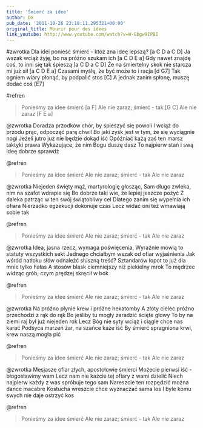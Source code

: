 ```yaml
---
title: 'Śmierć za idee'
author: DX
pub_date: '2011-10-26 23:18:11.295321+00:00'
original_title: Mourir pour des idees
link_youtube: http://www.youtube.com/watch?v=W-Gbgw9IPBI
---
```


#zwrotka
Dla idei ponieść śmierć - któż zna ideę lepszą? [a C D a C D]
Ja wszak wciąż żyję, bo na próżno szukam ich [a C D E a]
Gdy nawet znajdę coś, to inni się tak śpieszą [a C D a C D]
Że na śmiertelny skok nie starcza mi już sił [a C D E a]
Czasami myślę, że być może to i racja [d G7]
Tak ogniem wiary płonąć, by podpalić stos [C]
A jednak zanim spłonę, muszę dodać coś [E7]

#refren
>Ponieśmy za idee śmierć [a F]
>Ale nie zaraz; śmierć - tak [G C]
>Ale nie zaraz [F E a]

@zwrotka
Doradza przodków chór, by śpieszyć się powoli
I wciąż do przodu prąc, odpocząć parę chwil
Bo jaki zysk jest w tym, że się wyciągnie nogi
Jeżeli jutro już nie będzie dokąd iść
Opóźniać każą zaś ten marsz taktyki prawa
Wykazujące, że nim Bogu duszę dasz
To najpierw stań i swą ideę dobrze sprawdź

@refren
>Ponieśmy za idee śmierć
>Ale nie zaraz; śmierć - tak
>Ale nie zaraz

@zwrotka
Niejeden święty mąż, martyrologię głosząc,
Sam długo zwleka, nim na szafot wdrapie się
Bo dobrze taki wie, że lepiej jeszcze pożyć
Z daleka patrząc w ten swój świątobliwy cel
Dlatego zanim się wypełnia ich ofiara
Nierzadko egzekucji dokonuje czas
Lecz widać oni też wmawiają sobie tak

@refren
>Ponieśmy za idee śmierć
>Ale nie zaraz; śmierć - tak
>Ale nie zaraz

@zwrotka
Idea, jasna rzecz, wymaga poświęcenia,
Wyraźnie mówią to statuty wszystkich sekt
Jednego chciałbym wszak od ofiar wyjaśnienia
Jak wśród natłoku słów odnaleźć słuszną treść?
Sztandarów łopot to już dla mnie tylko hałas
A stosów blask ciemniejszy niż piekielny mrok
To mędrzec widząc grób, czym prędzej skręcił w bok

@refren
>Ponieśmy za idee śmierć
>Ale nie zaraz; śmierć - tak
>Ale nie zaraz

@zwrotka
Na próżno płynie krew i próżne hekatomby
A złoty cielec próżno przechodzi z rąk do rąk
Bo jeśliby tu mogły zaradzić ścięte głowy
To by na ziemi raj był już niejeden rok
Lecz Bóg nie syty wciąż i ciągle chce nas karać
Podsyca marzeń żar, na szańce każe iść
By śmierć spragniona krwi, krew naszą mogła pić

@refren
>Ponieśmy za idee śmierć
>Ale nie zaraz; śmierć - tak
>Ale nie zaraz

@zwrotka
Mesjasze ofiar złych, apostołowie śmierci
Możecie pierwsi iść - błogosławimy wam
Lecz nam nie każcie tej ofiary z wami dzielić
Niech najpierw każdy z was spróbuje tego sam
Nareszcie ten rozpędzić można dance macabre
Kostucha wreszcie chce wyznaczać sama los
I byle komu swych nie daje ostrzyć kos

@refren
>Ponieśmy za idee śmierć
>Ale nie zaraz; śmierć - tak
>Ale nie zaraz
